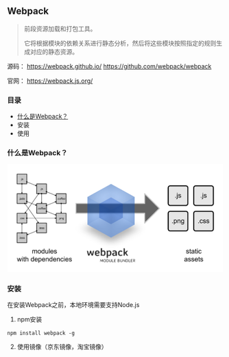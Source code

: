 ## Webpack

> 前段资源加载和打包工具。
>
> 它将根据模块的依赖关系进行静态分析，然后将这些模块按照指定的规则生成对应的静态资源。

源码： https://webpack.github.io/  https://github.com/webpack/webpack

官网： https://webpack.js.org/

### 目录
* [什么是Webpack？](#什么是Webpack？)
* 安装
* 使用

### 什么是Webpack？
![what-is-webpack](images/what-is-webpack.png)

### 安装
在安装Webpack之前，本地环境需要支持Node.js

1. npm安装

```text
npm install webpack -g
```

2. 使用镜像（京东镜像，淘宝镜像）
